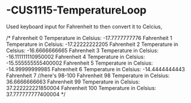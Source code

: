 # -CUS1115-TemperatureLoop

Used keyboard input for Fahrenheit to then convert it to Celcius, 

/*
Fahrenheit 0
Temperature in Celsius: -17.7777777776
Fahrenheit 1
Temperature in Celsius: -17.22222222205
Fahrenheit 2
Temperature in Celsius: -16.6666666665
Fahrenheit 3
Temperature in Celsius: -16.111111110950002
Fahrenheit 4
Temperature in Celsius: -15.555555555400002
Fahrenheit 5
Temperature in Celsius: -14.99999999985
Fahrenheit 6
Temperature in Celsius: -14.4444444443
Fahrenheit 7
//here's 98-100
Fahrenheit 98
Temperature in Celsius: 36.6666666663
Fahrenheit 99
Temperature in Celsius: 37.222222221850004
Fahrenheit 100
Temperature in Celsius: 37.777777777400004
 */
